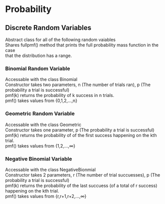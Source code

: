 # Probability

## Discrete Random Variables
Abstract class for all of the following random vaiables  
Shares fullpmf() method that prints the full probability mass function in the case  
that the distribution has a range.  
  
### Binomial Random Variable
Accessable with the class Binomial  
Constructor takes two parameters, n (The number of trials ran), p (The probability a trial is successful)  
pmf(k) returns the probability of k success in n trials.  
pmf() takes values from {0,1,2,...,n}  

### Geometric Random Variable
Accessable with the class Geometric  
Constructor takes one parameter, p (The probability a trial is successful)  
pmf(k) returns the probability of of the first success happening on the kth trial.  
pmf() takes values from {1,2,...,∞}  

### Negative Binomial Variable
Accessable with the class NegativeBionmial  
Constructor takes 2 parameters, r (The number of trial succuesses), p (The probability a trial is successful)  
pmf(k) returns the probability of the last succuess (of a total of r success) happening on the kth trial.  
pmf() takes values from {r,r+1,r+2,...,∞}  
